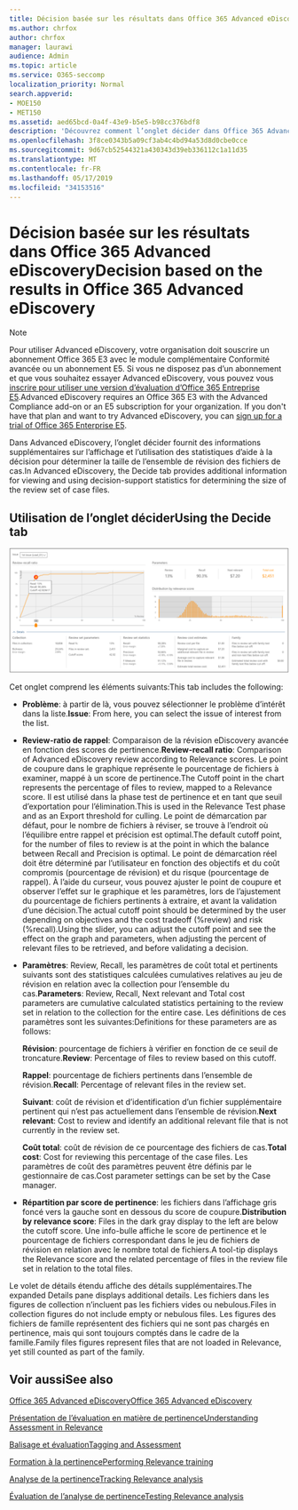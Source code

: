 ```yaml
---
title: Décision basée sur les résultats dans Office 365 Advanced eDiscovery
ms.author: chrfox
author: chrfox
manager: laurawi
audience: Admin
ms.topic: article
ms.service: O365-seccomp
localization_priority: Normal
search.appverid:
- MOE150
- MET150
ms.assetid: aed65bcd-0a4f-43e9-b5e5-b98cc376bdf8
description: 'Découvrez comment l’onglet décider dans Office 365 Advanced eDiscovery fournit des données qui peuvent vous aider à déterminer la taille correcte de l’ensemble de révision des fichiers de cas. '
ms.openlocfilehash: 3f8ce0343b5a09cf3ab4c4bd94a53d8d0cbe0cce
ms.sourcegitcommit: 9d67cb52544321a430343d39eb336112c1a11d35
ms.translationtype: MT
ms.contentlocale: fr-FR
ms.lasthandoff: 05/17/2019
ms.locfileid: "34153516"
---
```

# <a name="decision-based-on-the-results-in-office-365-advanced-ediscovery"></a><span data-ttu-id="4df90-103">Décision basée sur les résultats dans Office 365 Advanced eDiscovery</span><span class="sxs-lookup"><span data-stu-id="4df90-103">Decision based on the results in Office 365 Advanced eDiscovery</span></span>

> [!NOTE]
> <span data-ttu-id="4df90-p101">Pour utiliser Advanced eDiscovery, votre organisation doit souscrire un abonnement Office 365 E3 avec le module complémentaire Conformité avancée ou un abonnement E5. Si vous ne disposez pas d’un abonnement et que vous souhaitez essayer Advanced eDiscovery, vous pouvez vous [inscrire pour utiliser une version d’évaluation d’Office 365 Entreprise E5](https://go.microsoft.com/fwlink/p/?LinkID=698279).</span><span class="sxs-lookup"><span data-stu-id="4df90-p101">Advanced eDiscovery requires an Office 365 E3 with the Advanced Compliance add-on or an E5 subscription for your organization. If you don't have that plan and want to try Advanced eDiscovery, you can [sign up for a trial of Office 365 Enterprise E5](https://go.microsoft.com/fwlink/p/?LinkID=698279).</span></span> 
  
 <span data-ttu-id="4df90-106">Dans Advanced eDiscovery, l’onglet décider fournit des informations supplémentaires sur l’affichage et l’utilisation des statistiques d’aide à la décision pour déterminer la taille de l’ensemble de révision des fichiers de cas.</span><span class="sxs-lookup"><span data-stu-id="4df90-106">In Advanced eDiscovery, the Decide tab provides additional information for viewing and using decision-support statistics for determining the size of the review set of case files.</span></span> 
  
## <a name="using-the-decide-tab"></a><span data-ttu-id="4df90-107">Utilisation de l’onglet décider</span><span class="sxs-lookup"><span data-stu-id="4df90-107">Using the Decide tab</span></span>

![Décision de pertinence](media/f32fed89-f3b5-404a-90c7-ea25d2eb58a9.png)
  
<span data-ttu-id="4df90-109">Cet onglet comprend les éléments suivants:</span><span class="sxs-lookup"><span data-stu-id="4df90-109">This tab includes the following:</span></span>
  
- <span data-ttu-id="4df90-110">**Problème**: à partir de là, vous pouvez sélectionner le problème d’intérêt dans la liste.</span><span class="sxs-lookup"><span data-stu-id="4df90-110">**Issue**: From here, you can select the issue of interest from the list.</span></span> 
    
- <span data-ttu-id="4df90-111">**Review-ratio de rappel**: Comparaison de la révision eDiscovery avancée en fonction des scores de pertinence.</span><span class="sxs-lookup"><span data-stu-id="4df90-111">**Review-recall ratio**: Comparison of Advanced eDiscovery review according to Relevance scores.</span></span> <span data-ttu-id="4df90-112">Le point de coupure dans le graphique représente le pourcentage de fichiers à examiner, mappé à un score de pertinence.</span><span class="sxs-lookup"><span data-stu-id="4df90-112">The Cutoff point in the chart represents the percentage of files to review, mapped to a Relevance score.</span></span> <span data-ttu-id="4df90-113">Il est utilisé dans la phase test de pertinence et en tant que seuil d’exportation pour l’élimination.</span><span class="sxs-lookup"><span data-stu-id="4df90-113">This is used in the Relevance Test phase and as an Export threshold for culling.</span></span> <span data-ttu-id="4df90-114">Le point de démarcation par défaut, pour le nombre de fichiers à réviser, se trouve à l’endroit où l’équilibre entre rappel et précision est optimal.</span><span class="sxs-lookup"><span data-stu-id="4df90-114">The default cutoff point, for the number of files to review is at the point in which the balance between Recall and Precision is optimal.</span></span> <span data-ttu-id="4df90-115">Le point de démarcation réel doit être déterminé par l’utilisateur en fonction des objectifs et du coût compromis (pourcentage de révision) et du risque (pourcentage de rappel). À l’aide du curseur, vous pouvez ajuster le point de coupure et observer l’effet sur le graphique et les paramètres, lors de l’ajustement du pourcentage de fichiers pertinents à extraire, et avant la validation d’une décision.</span><span class="sxs-lookup"><span data-stu-id="4df90-115">The actual cutoff point should be determined by the user depending on objectives and the cost tradeoff (%review) and risk (%recall).Using the slider, you can adjust the cutoff point and see the effect on the graph and parameters, when adjusting the percent of relevant files to be retrieved, and before validating a decision.</span></span>
    
- <span data-ttu-id="4df90-116">**Paramètres**: Review, Recall, les paramètres de coût total et pertinents suivants sont des statistiques calculées cumulatives relatives au jeu de révision en relation avec la collection pour l’ensemble du cas.</span><span class="sxs-lookup"><span data-stu-id="4df90-116">**Parameters**: Review, Recall, Next relevant and Total cost parameters are cumulative calculated statistics pertaining to the review set in relation to the collection for the entire case.</span></span> <span data-ttu-id="4df90-117">Les définitions de ces paramètres sont les suivantes:</span><span class="sxs-lookup"><span data-stu-id="4df90-117">Definitions for these parameters are as follows:</span></span>
    
    <span data-ttu-id="4df90-118">**Révision**: pourcentage de fichiers à vérifier en fonction de ce seuil de troncature.</span><span class="sxs-lookup"><span data-stu-id="4df90-118">**Review**: Percentage of files to review based on this cutoff.</span></span> 
    
    <span data-ttu-id="4df90-119">**Rappel**: pourcentage de fichiers pertinents dans l’ensemble de révision.</span><span class="sxs-lookup"><span data-stu-id="4df90-119">**Recall**: Percentage of relevant files in the review set.</span></span> 
    
    <span data-ttu-id="4df90-120">**Suivant**: coût de révision et d’identification d’un fichier supplémentaire pertinent qui n’est pas actuellement dans l’ensemble de révision.</span><span class="sxs-lookup"><span data-stu-id="4df90-120">**Next relevant**: Cost to review and identify an additional relevant file that is not currently in the review set.</span></span> 
    
    <span data-ttu-id="4df90-121">**Coût total**: coût de révision de ce pourcentage des fichiers de cas.</span><span class="sxs-lookup"><span data-stu-id="4df90-121">**Total cost**: Cost for reviewing this percentage of the case files.</span></span> <span data-ttu-id="4df90-122">Les paramètres de coût des paramètres peuvent être définis par le gestionnaire de cas.</span><span class="sxs-lookup"><span data-stu-id="4df90-122">Cost parameter settings can be set by the Case manager.</span></span>
    
- <span data-ttu-id="4df90-123">**Répartition par score de pertinence**: les fichiers dans l’affichage gris foncé vers la gauche sont en dessous du score de coupure.</span><span class="sxs-lookup"><span data-stu-id="4df90-123">**Distribution by relevance score**: Files in the dark gray display to the left are below the cutoff score.</span></span> <span data-ttu-id="4df90-124">Une info-bulle affiche le score de pertinence et le pourcentage de fichiers correspondant dans le jeu de fichiers de révision en relation avec le nombre total de fichiers.</span><span class="sxs-lookup"><span data-stu-id="4df90-124">A tool-tip displays the Relevance score and the related percentage of files in the review file set in relation to the total files.</span></span>
    
<span data-ttu-id="4df90-125">Le volet de détails étendu affiche des détails supplémentaires.</span><span class="sxs-lookup"><span data-stu-id="4df90-125">The expanded Details pane displays additional details.</span></span> <span data-ttu-id="4df90-126">Les fichiers dans les figures de collection n’incluent pas les fichiers vides ou nebulous.</span><span class="sxs-lookup"><span data-stu-id="4df90-126">Files in collection figures do not include empty or nebulous files.</span></span> <span data-ttu-id="4df90-127">Les figures des fichiers de famille représentent des fichiers qui ne sont pas chargés en pertinence, mais qui sont toujours comptés dans le cadre de la famille.</span><span class="sxs-lookup"><span data-stu-id="4df90-127">Family files figures represent files that are not loaded in Relevance, yet still counted as part of the family.</span></span>
  
## <a name="see-also"></a><span data-ttu-id="4df90-128">Voir aussi</span><span class="sxs-lookup"><span data-stu-id="4df90-128">See also</span></span>

[<span data-ttu-id="4df90-129">Office 365 Advanced eDiscovery</span><span class="sxs-lookup"><span data-stu-id="4df90-129">Office 365 Advanced eDiscovery</span></span>](office-365-advanced-ediscovery.md)
  
[<span data-ttu-id="4df90-130">Présentation de l’évaluation en matière de pertinence</span><span class="sxs-lookup"><span data-stu-id="4df90-130">Understanding Assessment in Relevance</span></span>](assessment-in-relevance-in-advanced-ediscovery.md)
  
[<span data-ttu-id="4df90-131">Balisage et évaluation</span><span class="sxs-lookup"><span data-stu-id="4df90-131">Tagging and Assessment</span></span>](tagging-and-relevance-training-in-advanced-ediscovery.md)
  
[<span data-ttu-id="4df90-132">Formation à la pertinence</span><span class="sxs-lookup"><span data-stu-id="4df90-132">Performing Relevance training</span></span>](tagging-and-assessment-in-advanced-ediscovery.md)
  
[<span data-ttu-id="4df90-133">Analyse de la pertinence</span><span class="sxs-lookup"><span data-stu-id="4df90-133">Tracking Relevance analysis</span></span>](track-relevance-analysis-in-advanced-ediscovery.md)
  
[<span data-ttu-id="4df90-134">Évaluation de l’analyse de pertinence</span><span class="sxs-lookup"><span data-stu-id="4df90-134">Testing Relevance analysis</span></span>](test-relevance-analysis-in-advanced-ediscovery.md)

